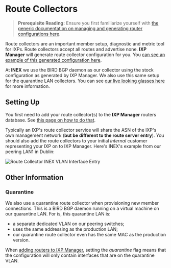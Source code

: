 # Route Collectors

> **Prerequisite Reading:** Ensure you first familiarize yourself with [the generic documentation on managing and generating router configurations here](routers.md).

Route collectors are an important member setup, diagnostic and metric tool for IXPs. Route collectors accept all routes and advertise none. **IXP Manager** will generate route collector configuration for you. You [can see an example of this generated configuration here](https://github.com/inex/IXP-Manager/blob/main/data/ci/known-good/ci-apiv4-b2-rc1-lan1-ipv4.conf).

At **INEX** we use the BIRD BGP daemon as our collector using the stock configuration as generated by IXP Manager. We also use this same setup for the quarantine LAN collectors. You can see [our live looking glasses here](https://www.inex.ie/ixp/lg) for more information.

## Setting Up

You first need to add your route collector(s) to the **IXP Manager** routers database. See [this page on how to do that](routers.md).

Typically an IXP's route collector service will share the ASN of the IXP's own management network (**but be different to the route server entry**). You should also add the route collectors to your initial *internal* customer representing your IXP on to IXP Manager. Here's INEX's example from our peering LAN1 in Dublin:

![Route Collector INEX VLAN Interface Entry](img/rc-inex-vli.png)



## Other Information

### Quarantine

We also use a quarantine route collector when provisioning new member connections. This is a BIRD BGP daemon running on a virtual machine on our quarantine LAN. For is, this quarantine LAN is:

* a separate dedicated VLAN on our peering switches;
* uses the same addressing as the production LAN;
* our quarantine route collector even has the same MAC as the production version.

When [adding routers to IXP Manager](routers.md), setting the *quarantine* flag means that the configuration will only contain interfaces that are on the quarantine VLAN.
